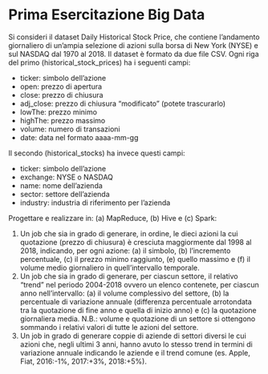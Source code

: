 # Prima Esercitazione Big Data

Si consideri il dataset Daily Historical Stock Price, che contiene l’andamento giornaliero di un’ampia selezione di azioni sulla borsa di New York (NYSE) e sul NASDAQ dal 1970 al 2018. Il dataset è formato da due file CSV. Ogni riga del primo (historical_stock_prices) ha i seguenti campi:
* ticker: simbolo dell’azione
* open: prezzo di apertura
* close: prezzo di chiusura
* adj_close: prezzo di chiusura “modificato” (potete trascurarlo)
* lowThe: prezzo minimo
* highThe: prezzo massimo
* volume: numero di transazioni
* date: data nel formato aaaa-mm-gg

Il secondo (historical_stocks) ha invece questi campi:
* ticker: simbolo dell’azione
* exchange: NYSE o NASDAQ
* name: nome dell’azienda
* sector: settore dell’azienda
* industry: industria di riferimento per l’azienda

Progettare e realizzare in: (a) MapReduce, (b) Hive e (c) Spark:
1. Un job che sia in grado di generare, in ordine, le dieci azioni la cui quotazione (prezzo di chiusura) è cresciuta maggiormente dal 1998 al 2018, indicando, per ogni azione: (a) il simbolo, (b) l’incremento percentuale, (c) il prezzo minimo raggiunto, (e) quello massimo e (f) il volume medio giornaliero in quell’intervallo temporale.
2. Un job che sia in grado di generare, per ciascun settore, il relativo “trend” nel periodo 2004-2018 ovvero un elenco contenete, per ciascun anno nell’intervallo: (a) il volume complessivo del settore, (b) la percentuale di variazione annuale (differenza percentuale arrotondata tra la quotazione di fine anno e quella di inizio anno) e (c) la quotazione giornaliera media. N.B.: volume e quotazione di un settore si ottengono sommando i relativi valori di tutte le azioni del settore.
3. Un job in grado di generare coppie di aziende di settori diversi le cui azioni che, negli ultimi 3 anni, hanno avuto lo stesso trend in termini di variazione annuale indicando le aziende e il trend comune (es. Apple, Fiat, 2016:-1%, 2017:+3%, 2018:+5%).
